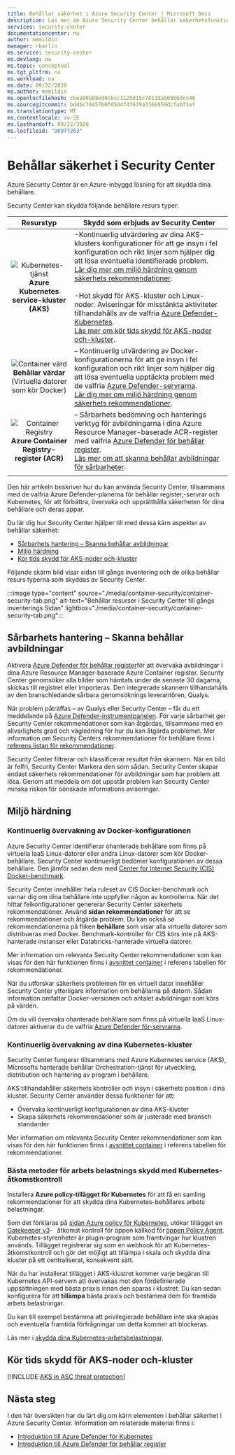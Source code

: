 ```yaml
---
title: Behållar säkerhet i Azure Security Center | Microsoft Docs
description: Läs mer om Azure Security Center behållar säkerhetsfunktioner.
services: security-center
documentationcenter: na
author: memildin
manager: rkarlin
ms.service: security-center
ms.devlang: na
ms.topic: conceptual
ms.tgt_pltfrm: na
ms.workload: na
ms.date: 09/22/2020
ms.author: memildin
ms.openlocfilehash: cbea99b08ed0cbcc1125d15c78119a509b6dcc48
ms.sourcegitcommit: bdd5c76457b0f0504f4f679a316b959dcfabf1ef
ms.translationtype: MT
ms.contentlocale: sv-SE
ms.lasthandoff: 09/22/2020
ms.locfileid: "90977263"
---
```

# <a name="container-security-in-security-center"></a>Behållar säkerhet i Security Center

Azure Security Center är en Azure-inbyggd lösning för att skydda dina behållare.

Security Center kan skydda följande behållare resurs typer:

| Resurstyp | Skydd som erbjuds av Security Center |
|:--------------------:|-----------|
| ![Kubernetes-tjänst](./media/security-center-virtual-machine-recommendations/icon-kubernetes-service-rec.png)<br>**Azure Kubernetes service-kluster (AKS)** | -Kontinuerlig utvärdering av dina AKS-klusters konfigurationer för att ge insyn i fel konfiguration och rikt linjer som hjälper dig att lösa eventuella identifierade problem.<br>[Lär dig mer om miljö härdning genom säkerhets rekommendationer](#environment-hardening).<br><br>-Hot skydd för AKS-kluster och Linux-noder. Aviseringar för misstänkta aktiviteter tillhandahålls av de valfria  [Azure Defender-Kubernetes](defender-for-kubernetes-introduction.md).<br>[Läs mer om kör tids skydd för AKS-noder och-kluster](#run-time-protection-for-aks-nodes-and-clusters).|
| ![Container värd](./media/security-center-virtual-machine-recommendations/icon-container-host-rec.png)<br>**Behållar värdar**<br>(Virtuella datorer som kör Docker) | – Kontinuerlig utvärdering av Docker-konfigurationerna för att ge insyn i fel konfiguration och rikt linjer som hjälper dig att lösa eventuella upptäckta problem med de valfria  [Azure Defender-servrarna](defender-for-servers-introduction.md).<br>[Lär dig mer om miljö härdning genom säkerhets rekommendationer](#environment-hardening).|
| ![Container Registry](./media/security-center-virtual-machine-recommendations/icon-container-registry-rec.png)<br>**Azure Container Registry-register (ACR)** | – Sårbarhets bedömning och hanterings verktyg för avbildningarna i dina Azure Resource Manager-baserade ACR-register med valfria [Azure Defender för behållar register](defender-for-container-registries-introduction.md).<br>[Läs mer om att skanna behållar avbildningar för sårbarheter](#vulnerability-management---scanning-container-images). |
|||

Den här artikeln beskriver hur du kan använda Security Center, tillsammans med de valfria Azure Defender-planerna för behållar register,-servrar och Kubernetes, för att förbättra, övervaka och upprätthålla säkerheten för dina behållare och deras appar.

Du lär dig hur Security Center hjälper till med dessa kärn aspekter av behållar säkerhet:

- [Sårbarhets hantering – Skanna behållar avbildningar](#vulnerability-management---scanning-container-images)
- [Miljö härdning](#environment-hardening)
- [Kör tids skydd för AKS-noder och-kluster](#run-time-protection-for-aks-nodes-and-clusters)

Följande skärm bild visar sidan till gångs inventering och de olika behållar resurs typerna som skyddas av Security Center.

:::image type="content" source="./media/container-security/container-security-tab.png" alt-text="Behållar resurser i Security Center till gångs inventerings Sidan" lightbox="./media/container-security/container-security-tab.png":::

## <a name="vulnerability-management---scanning-container-images"></a>Sårbarhets hantering – Skanna behållar avbildningar

Aktivera [Azure Defender för behållar register](defender-for-container-registries-introduction.md)för att övervaka avbildningar i dina Azure Resource Manager-baserade Azure Container register. Security Center genomsöker alla bilder som hämtats under de senaste 30 dagarna, skickas till registret eller importeras. Den integrerade skannern tillhandahålls av den branschledande sårbara genomsöknings leverantören, Qualys.

När problem påträffas – av Qualys eller Security Center – får du ett meddelande på [Azure Defender-instrumentpanelen](azure-defender-dashboard.md). För varje sårbarhet ger Security Center rekommendationer som kan åtgärdas, tillsammans med en allvarlighets grad och vägledning för hur du kan åtgärda problemet. Mer information om Security Centers rekommendationer för behållare finns i [referens listan för rekommendationer](recommendations-reference.md#recs-containers).

Security Center filtrerar och klassificerar resultat från skannern. När en bild är felfri, Security Center Markera den som sådan. Security Center skapar endast säkerhets rekommendationer för avbildningar som har problem att lösa. Genom att meddela om det uppstår problem kan Security Center minska risken för oönskade informations aviseringar.

## <a name="environment-hardening"></a>Miljö härdning

### <a name="continuous-monitoring-of-your-docker-configuration"></a>Kontinuerlig övervakning av Docker-konfigurationen

Azure Security Center identifierar ohanterade behållare som finns på virtuella IaaS Linux-datorer eller andra Linux-datorer som kör Docker-behållare. Security Center kontinuerligt bedömer konfigurationen av dessa behållare. Den jämför sedan dem med [Center for Internet Security (CIS) Docker-benchmark](https://www.cisecurity.org/benchmark/docker/).

Security Center innehåller hela ruleset av CIS Docker-benchmark och varnar dig om dina behållare inte uppfyller någon av kontrollerna. När det hittar felkonfigurationer genererar Security Center säkerhets rekommendationer. Använd **sidan rekommendationer** för att se rekommendationer och åtgärda problem. Du kan också se rekommendationerna på fliken **behållare** som visar alla virtuella datorer som distribueras med Docker. Benchmark-kontroller för CIS körs inte på AKS-hanterade instanser eller Databricks-hanterade virtuella datorer.

Mer information om relevanta Security Center rekommendationer som kan visas för den här funktionen finns i [avsnittet container](recommendations-reference.md#recs-containers) i referens tabellen för rekommendationer.

När du utforskar säkerhets problemen för en virtuell dator innehåller Security Center ytterligare information om behållarna på datorn. Sådan information omfattar Docker-versionen och antalet avbildningar som körs på värden. 

Om du vill övervaka ohanterade behållare som finns på virtuella IaaS Linux-datorer aktiverar du de valfria [Azure Defender för-servrarna](defender-for-servers-introduction.md).


### <a name="continuous-monitoring-of-your-kubernetes-clusters"></a>Kontinuerlig övervakning av dina Kubernetes-kluster
Security Center fungerar tillsammans med Azure Kubernetes service (AKS), Microsofts hanterade behållar Orchestration-tjänst för utveckling, distribution och hantering av program i behållare.

AKS tillhandahåller säkerhets kontroller och insyn i säkerhets position i dina kluster. Security Center använder dessa funktioner för att:
* Övervaka kontinuerligt konfigurationen av dina AKS-kluster
* Skapa säkerhets rekommendationer som är justerade med bransch standarder

Mer information om relevanta Security Center rekommendationer som kan visas för den här funktionen finns i [avsnittet container](recommendations-reference.md#recs-containers) i referens tabellen för rekommendationer.

###  <a name="workload-protection-best-practices-using-kubernetes-admission-control"></a>Bästa metoder för arbets belastnings skydd med Kubernetes-åtkomstkontroll

Installera  **Azure policy-tillägget för Kubernetes** för att få en samling rekommendationer för att skydda dina Kubernetes-behållares arbets belastningar.

Som det förklaras på [sidan Azure policy för Kubernetes](../governance/policy/concepts/policy-for-kubernetes.md), utökar tillägget en [Gatekeeper v3](https://github.com/open-policy-agent/gatekeeper)-   åtkomst kontroll för öppen källkod för [öppen Policy Agent](https://www.openpolicyagent.org/). Kubernetes-styrenheter är plugin-program som framtvingar hur klustren används. Tillägget registrerar sig som en webhook för att Kubernetes-åtkomstkontroll och gör det möjligt att tillämpa i skala och skydda dina kluster på ett centraliserat, konsekvent sätt. 

När du har installerat tillägget i AKS-klustret kommer varje begäran till Kubernetes API-servern att övervakas mot den fördefinierade uppsättningen med bästa praxis innan den sparas i klustret. Du kan sedan konfigurera för att **tillämpa** bästa praxis och bestämma dem för framtida arbets belastningar. 

Du kan till exempel bestämma att privilegierade behållare inte ska skapas och eventuella framtida förfrågningar om detta kommer att blockeras.

Läs mer i [skydda dina Kubernetes-arbetsbelastningar](kubernetes-workload-protections.md).


## <a name="run-time-protection-for-aks-nodes-and-clusters"></a>Kör tids skydd för AKS-noder och-kluster

[!INCLUDE [AKS in ASC threat protection](../../includes/security-center-azure-kubernetes-threat-protection.md)]



## <a name="next-steps"></a>Nästa steg

I den här översikten har du lärt dig om kärn elementen i behållar säkerhet i Azure Security Center. Information om relaterade material finns i:

- [Introduktion till Azure Defender för Kubernetes](defender-for-kubernetes-introduction.md)
- [Introduktion till Azure Defender för behållar register](defender-for-container-registries-introduction.md)